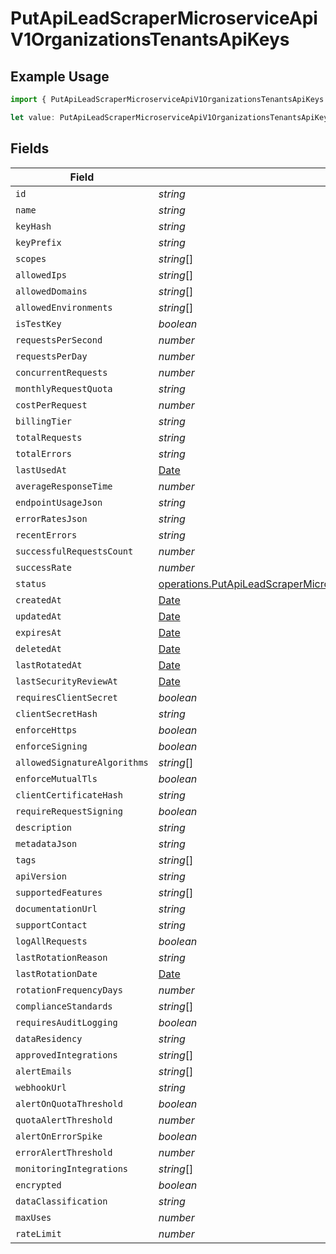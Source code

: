 # PutApiLeadScraperMicroserviceApiV1OrganizationsTenantsApiKeys

## Example Usage

```typescript
import { PutApiLeadScraperMicroserviceApiV1OrganizationsTenantsApiKeys } from "oppulence-backend-sdk/models/operations";

let value: PutApiLeadScraperMicroserviceApiV1OrganizationsTenantsApiKeys = {};
```

## Fields

| Field                                                                                                                                                                                                                | Type                                                                                                                                                                                                                 | Required                                                                                                                                                                                                             | Description                                                                                                                                                                                                          |
| -------------------------------------------------------------------------------------------------------------------------------------------------------------------------------------------------------------------- | -------------------------------------------------------------------------------------------------------------------------------------------------------------------------------------------------------------------- | -------------------------------------------------------------------------------------------------------------------------------------------------------------------------------------------------------------------- | -------------------------------------------------------------------------------------------------------------------------------------------------------------------------------------------------------------------- |
| `id`                                                                                                                                                                                                                 | *string*                                                                                                                                                                                                             | :heavy_minus_sign:                                                                                                                                                                                                   | N/A                                                                                                                                                                                                                  |
| `name`                                                                                                                                                                                                               | *string*                                                                                                                                                                                                             | :heavy_minus_sign:                                                                                                                                                                                                   | N/A                                                                                                                                                                                                                  |
| `keyHash`                                                                                                                                                                                                            | *string*                                                                                                                                                                                                             | :heavy_minus_sign:                                                                                                                                                                                                   | N/A                                                                                                                                                                                                                  |
| `keyPrefix`                                                                                                                                                                                                          | *string*                                                                                                                                                                                                             | :heavy_minus_sign:                                                                                                                                                                                                   | N/A                                                                                                                                                                                                                  |
| `scopes`                                                                                                                                                                                                             | *string*[]                                                                                                                                                                                                           | :heavy_minus_sign:                                                                                                                                                                                                   | N/A                                                                                                                                                                                                                  |
| `allowedIps`                                                                                                                                                                                                         | *string*[]                                                                                                                                                                                                           | :heavy_minus_sign:                                                                                                                                                                                                   | N/A                                                                                                                                                                                                                  |
| `allowedDomains`                                                                                                                                                                                                     | *string*[]                                                                                                                                                                                                           | :heavy_minus_sign:                                                                                                                                                                                                   | N/A                                                                                                                                                                                                                  |
| `allowedEnvironments`                                                                                                                                                                                                | *string*[]                                                                                                                                                                                                           | :heavy_minus_sign:                                                                                                                                                                                                   | N/A                                                                                                                                                                                                                  |
| `isTestKey`                                                                                                                                                                                                          | *boolean*                                                                                                                                                                                                            | :heavy_minus_sign:                                                                                                                                                                                                   | N/A                                                                                                                                                                                                                  |
| `requestsPerSecond`                                                                                                                                                                                                  | *number*                                                                                                                                                                                                             | :heavy_minus_sign:                                                                                                                                                                                                   | N/A                                                                                                                                                                                                                  |
| `requestsPerDay`                                                                                                                                                                                                     | *number*                                                                                                                                                                                                             | :heavy_minus_sign:                                                                                                                                                                                                   | N/A                                                                                                                                                                                                                  |
| `concurrentRequests`                                                                                                                                                                                                 | *number*                                                                                                                                                                                                             | :heavy_minus_sign:                                                                                                                                                                                                   | N/A                                                                                                                                                                                                                  |
| `monthlyRequestQuota`                                                                                                                                                                                                | *string*                                                                                                                                                                                                             | :heavy_minus_sign:                                                                                                                                                                                                   | N/A                                                                                                                                                                                                                  |
| `costPerRequest`                                                                                                                                                                                                     | *number*                                                                                                                                                                                                             | :heavy_minus_sign:                                                                                                                                                                                                   | N/A                                                                                                                                                                                                                  |
| `billingTier`                                                                                                                                                                                                        | *string*                                                                                                                                                                                                             | :heavy_minus_sign:                                                                                                                                                                                                   | N/A                                                                                                                                                                                                                  |
| `totalRequests`                                                                                                                                                                                                      | *string*                                                                                                                                                                                                             | :heavy_minus_sign:                                                                                                                                                                                                   | N/A                                                                                                                                                                                                                  |
| `totalErrors`                                                                                                                                                                                                        | *string*                                                                                                                                                                                                             | :heavy_minus_sign:                                                                                                                                                                                                   | N/A                                                                                                                                                                                                                  |
| `lastUsedAt`                                                                                                                                                                                                         | [Date](https://developer.mozilla.org/en-US/docs/Web/JavaScript/Reference/Global_Objects/Date)                                                                                                                        | :heavy_minus_sign:                                                                                                                                                                                                   | N/A                                                                                                                                                                                                                  |
| `averageResponseTime`                                                                                                                                                                                                | *number*                                                                                                                                                                                                             | :heavy_minus_sign:                                                                                                                                                                                                   | N/A                                                                                                                                                                                                                  |
| `endpointUsageJson`                                                                                                                                                                                                  | *string*                                                                                                                                                                                                             | :heavy_minus_sign:                                                                                                                                                                                                   | N/A                                                                                                                                                                                                                  |
| `errorRatesJson`                                                                                                                                                                                                     | *string*                                                                                                                                                                                                             | :heavy_minus_sign:                                                                                                                                                                                                   | N/A                                                                                                                                                                                                                  |
| `recentErrors`                                                                                                                                                                                                       | *string*                                                                                                                                                                                                             | :heavy_minus_sign:                                                                                                                                                                                                   | N/A                                                                                                                                                                                                                  |
| `successfulRequestsCount`                                                                                                                                                                                            | *number*                                                                                                                                                                                                             | :heavy_minus_sign:                                                                                                                                                                                                   | N/A                                                                                                                                                                                                                  |
| `successRate`                                                                                                                                                                                                        | *number*                                                                                                                                                                                                             | :heavy_minus_sign:                                                                                                                                                                                                   | N/A                                                                                                                                                                                                                  |
| `status`                                                                                                                                                                                                             | [operations.PutApiLeadScraperMicroserviceApiV1OrganizationsTenantsTenantsRequestRequestBodyStatus](../../models/operations/putapileadscrapermicroserviceapiv1organizationstenantstenantsrequestrequestbodystatus.md) | :heavy_minus_sign:                                                                                                                                                                                                   | N/A                                                                                                                                                                                                                  |
| `createdAt`                                                                                                                                                                                                          | [Date](https://developer.mozilla.org/en-US/docs/Web/JavaScript/Reference/Global_Objects/Date)                                                                                                                        | :heavy_minus_sign:                                                                                                                                                                                                   | N/A                                                                                                                                                                                                                  |
| `updatedAt`                                                                                                                                                                                                          | [Date](https://developer.mozilla.org/en-US/docs/Web/JavaScript/Reference/Global_Objects/Date)                                                                                                                        | :heavy_minus_sign:                                                                                                                                                                                                   | N/A                                                                                                                                                                                                                  |
| `expiresAt`                                                                                                                                                                                                          | [Date](https://developer.mozilla.org/en-US/docs/Web/JavaScript/Reference/Global_Objects/Date)                                                                                                                        | :heavy_minus_sign:                                                                                                                                                                                                   | N/A                                                                                                                                                                                                                  |
| `deletedAt`                                                                                                                                                                                                          | [Date](https://developer.mozilla.org/en-US/docs/Web/JavaScript/Reference/Global_Objects/Date)                                                                                                                        | :heavy_minus_sign:                                                                                                                                                                                                   | N/A                                                                                                                                                                                                                  |
| `lastRotatedAt`                                                                                                                                                                                                      | [Date](https://developer.mozilla.org/en-US/docs/Web/JavaScript/Reference/Global_Objects/Date)                                                                                                                        | :heavy_minus_sign:                                                                                                                                                                                                   | N/A                                                                                                                                                                                                                  |
| `lastSecurityReviewAt`                                                                                                                                                                                               | [Date](https://developer.mozilla.org/en-US/docs/Web/JavaScript/Reference/Global_Objects/Date)                                                                                                                        | :heavy_minus_sign:                                                                                                                                                                                                   | N/A                                                                                                                                                                                                                  |
| `requiresClientSecret`                                                                                                                                                                                               | *boolean*                                                                                                                                                                                                            | :heavy_minus_sign:                                                                                                                                                                                                   | N/A                                                                                                                                                                                                                  |
| `clientSecretHash`                                                                                                                                                                                                   | *string*                                                                                                                                                                                                             | :heavy_minus_sign:                                                                                                                                                                                                   | N/A                                                                                                                                                                                                                  |
| `enforceHttps`                                                                                                                                                                                                       | *boolean*                                                                                                                                                                                                            | :heavy_minus_sign:                                                                                                                                                                                                   | N/A                                                                                                                                                                                                                  |
| `enforceSigning`                                                                                                                                                                                                     | *boolean*                                                                                                                                                                                                            | :heavy_minus_sign:                                                                                                                                                                                                   | N/A                                                                                                                                                                                                                  |
| `allowedSignatureAlgorithms`                                                                                                                                                                                         | *string*[]                                                                                                                                                                                                           | :heavy_minus_sign:                                                                                                                                                                                                   | N/A                                                                                                                                                                                                                  |
| `enforceMutualTls`                                                                                                                                                                                                   | *boolean*                                                                                                                                                                                                            | :heavy_minus_sign:                                                                                                                                                                                                   | N/A                                                                                                                                                                                                                  |
| `clientCertificateHash`                                                                                                                                                                                              | *string*                                                                                                                                                                                                             | :heavy_minus_sign:                                                                                                                                                                                                   | N/A                                                                                                                                                                                                                  |
| `requireRequestSigning`                                                                                                                                                                                              | *boolean*                                                                                                                                                                                                            | :heavy_minus_sign:                                                                                                                                                                                                   | N/A                                                                                                                                                                                                                  |
| `description`                                                                                                                                                                                                        | *string*                                                                                                                                                                                                             | :heavy_minus_sign:                                                                                                                                                                                                   | N/A                                                                                                                                                                                                                  |
| `metadataJson`                                                                                                                                                                                                       | *string*                                                                                                                                                                                                             | :heavy_minus_sign:                                                                                                                                                                                                   | N/A                                                                                                                                                                                                                  |
| `tags`                                                                                                                                                                                                               | *string*[]                                                                                                                                                                                                           | :heavy_minus_sign:                                                                                                                                                                                                   | N/A                                                                                                                                                                                                                  |
| `apiVersion`                                                                                                                                                                                                         | *string*                                                                                                                                                                                                             | :heavy_minus_sign:                                                                                                                                                                                                   | N/A                                                                                                                                                                                                                  |
| `supportedFeatures`                                                                                                                                                                                                  | *string*[]                                                                                                                                                                                                           | :heavy_minus_sign:                                                                                                                                                                                                   | N/A                                                                                                                                                                                                                  |
| `documentationUrl`                                                                                                                                                                                                   | *string*                                                                                                                                                                                                             | :heavy_minus_sign:                                                                                                                                                                                                   | N/A                                                                                                                                                                                                                  |
| `supportContact`                                                                                                                                                                                                     | *string*                                                                                                                                                                                                             | :heavy_minus_sign:                                                                                                                                                                                                   | N/A                                                                                                                                                                                                                  |
| `logAllRequests`                                                                                                                                                                                                     | *boolean*                                                                                                                                                                                                            | :heavy_minus_sign:                                                                                                                                                                                                   | N/A                                                                                                                                                                                                                  |
| `lastRotationReason`                                                                                                                                                                                                 | *string*                                                                                                                                                                                                             | :heavy_minus_sign:                                                                                                                                                                                                   | N/A                                                                                                                                                                                                                  |
| `lastRotationDate`                                                                                                                                                                                                   | [Date](https://developer.mozilla.org/en-US/docs/Web/JavaScript/Reference/Global_Objects/Date)                                                                                                                        | :heavy_minus_sign:                                                                                                                                                                                                   | N/A                                                                                                                                                                                                                  |
| `rotationFrequencyDays`                                                                                                                                                                                              | *number*                                                                                                                                                                                                             | :heavy_minus_sign:                                                                                                                                                                                                   | N/A                                                                                                                                                                                                                  |
| `complianceStandards`                                                                                                                                                                                                | *string*[]                                                                                                                                                                                                           | :heavy_minus_sign:                                                                                                                                                                                                   | N/A                                                                                                                                                                                                                  |
| `requiresAuditLogging`                                                                                                                                                                                               | *boolean*                                                                                                                                                                                                            | :heavy_minus_sign:                                                                                                                                                                                                   | N/A                                                                                                                                                                                                                  |
| `dataResidency`                                                                                                                                                                                                      | *string*                                                                                                                                                                                                             | :heavy_minus_sign:                                                                                                                                                                                                   | N/A                                                                                                                                                                                                                  |
| `approvedIntegrations`                                                                                                                                                                                               | *string*[]                                                                                                                                                                                                           | :heavy_minus_sign:                                                                                                                                                                                                   | N/A                                                                                                                                                                                                                  |
| `alertEmails`                                                                                                                                                                                                        | *string*[]                                                                                                                                                                                                           | :heavy_minus_sign:                                                                                                                                                                                                   | N/A                                                                                                                                                                                                                  |
| `webhookUrl`                                                                                                                                                                                                         | *string*                                                                                                                                                                                                             | :heavy_minus_sign:                                                                                                                                                                                                   | N/A                                                                                                                                                                                                                  |
| `alertOnQuotaThreshold`                                                                                                                                                                                              | *boolean*                                                                                                                                                                                                            | :heavy_minus_sign:                                                                                                                                                                                                   | N/A                                                                                                                                                                                                                  |
| `quotaAlertThreshold`                                                                                                                                                                                                | *number*                                                                                                                                                                                                             | :heavy_minus_sign:                                                                                                                                                                                                   | N/A                                                                                                                                                                                                                  |
| `alertOnErrorSpike`                                                                                                                                                                                                  | *boolean*                                                                                                                                                                                                            | :heavy_minus_sign:                                                                                                                                                                                                   | N/A                                                                                                                                                                                                                  |
| `errorAlertThreshold`                                                                                                                                                                                                | *number*                                                                                                                                                                                                             | :heavy_minus_sign:                                                                                                                                                                                                   | N/A                                                                                                                                                                                                                  |
| `monitoringIntegrations`                                                                                                                                                                                             | *string*[]                                                                                                                                                                                                           | :heavy_minus_sign:                                                                                                                                                                                                   | N/A                                                                                                                                                                                                                  |
| `encrypted`                                                                                                                                                                                                          | *boolean*                                                                                                                                                                                                            | :heavy_minus_sign:                                                                                                                                                                                                   | N/A                                                                                                                                                                                                                  |
| `dataClassification`                                                                                                                                                                                                 | *string*                                                                                                                                                                                                             | :heavy_minus_sign:                                                                                                                                                                                                   | N/A                                                                                                                                                                                                                  |
| `maxUses`                                                                                                                                                                                                            | *number*                                                                                                                                                                                                             | :heavy_minus_sign:                                                                                                                                                                                                   | N/A                                                                                                                                                                                                                  |
| `rateLimit`                                                                                                                                                                                                          | *number*                                                                                                                                                                                                             | :heavy_minus_sign:                                                                                                                                                                                                   | N/A                                                                                                                                                                                                                  |